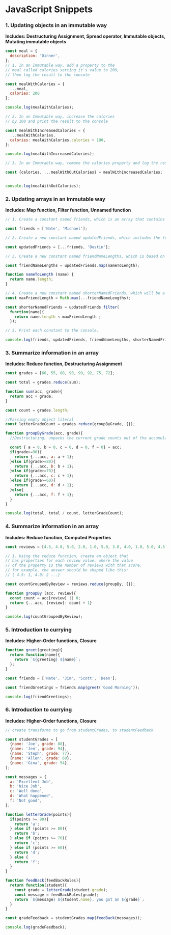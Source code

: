 # JavaScript Snippets

### 1. Updating objects in an immutable way
**Includes: Destructuring Assignment, Spread operator, Immutable objects, Mutating immutable objects**
```javascript
const meal = {
  description: 'Dinner',
};
// 1. In an Immutable way, add a property to the
// meal called calories setting it's value to 200,
// then log the result to the console

const mealWithCalories = {
  ...meal,
  calories: 200
};

console.log(mealWithCalories);

// 2. In an Immutable way, increase the calories
// by 100 and print the result to the console

const mealWithIncreasedCalories = {
  ...mealWithCalories,
  calories: mealWithCalories.calories + 100,
};

console.log(mealWithIncreasedCalories);

// 3. In an Immutable way, remove the calories property and log the result to the console

const {calories, ...mealWithOutCalories} = mealWithIncreasedCalories;


console.log(mealWithOutCalories);
```

### 2. Updating arrays in an immutable way
**Includes: Map function, Filter function, Unnamed function**
```javascript
// 1. Create a constant named friends, which is an array that contains 2 names of your choosing.

const friends = ['Nate', 'Michael'];

// 2. Create a new constant named updatedFriends, which includes the friends array values plus one additional name

const updatedFriends = [...friends, 'Dustin'];

// 3. Create a new constant named friendNameLengths, which is based on the array updatedFriends, but instead of having the friends names, have the array store the length of each persons name.

const friendNameLengths = updatedFriends.map(nameToLength);

function nameToLength (name) {
  return name.length;
}

// 4. Create a new constant named shorterNamedFriends, which will be a list of the friends except the friends with the longest name.
const maxFriendLength = Math.max(...friendNameLengths);

const shorterNamedFriends = updatedFriends.filter(
  function(name){
    return name.length < maxFriendLength ;
  });

// 5. Print each constant to the console.

console.log(friends, updatedFriends, friendNameLengths, shorterNamedFriends);
```

### 3. Summarize information in an array
**Includes: Reduce function, Destructuring Assignment**
```javascript
const grades = [60, 55, 80, 90, 99, 92, 75, 72];

const total = grades.reduce(sum);

function sum(acc, grade){
  return acc + grade;
}

const count = grades.length;

//Passing empty object literal
const letterGradeCount = grades.reduce(groupByGrade, {});

function groupByGrade(acc, grade){
  //Destructuring, unpacks the current grade counts out of the accumulator and into grades a-f. The first time the function is called, the acc will only have an empty object, so there wont be any values for a-f and a will still be undefined. TO handle this we set it equal to a default value of 0 when the letter isn't found in the accumulator.

  const { a = 0, b = 0, c = 0, d = 0, f = 0} = acc;
  if(grade>=90){
    return {...acc, a: a + 1};
  }else if(grade>=80){
    return {...acc, b: b + 1};
  }else if(grade>=70){
    return {...acc, c: c + 1};
  }else if(grade>=60){
    return {...acc, d: d + 1};
  }else{
    return {...acc, f: f + 1};
  }
}

console.log(total, total / count, letterGradeCount);

```

### 4. Summarize information in an array
**Includes: Reduce function, Computed Properties**
```javascript
const reviews = [4.5, 4.0, 5.0, 2.0, 1.0, 5.0, 3.0, 4.0, 1.0, 5.0, 4.5, 3.0, 2.5, 2.0];

// 1. Using the reduce function, create an object that
// has properties for each review value, where the value
// of the property is the number of reviews with that score.
// for example, the answer should be shaped like this:
// { 4.5: 1, 4.0: 2 ...}

const countGroupedByReview = reviews.reduce(groupBy, {});

function groupBy (acc, review){
  const count = acc[review] || 0;
  return {...acc, [review]: count + 1}
}

console.log(countGroupedByReview);
```

### 5. Introduction to currying
**Includes: Higher-Order functions, Closure**
```javascript
function greet(greeting){
  return function(name){
    return `${greeting} ${name}`;
  };
}

const friends = ['Nate', 'Jim', 'Scott', 'Dean'];

const friendGreetings = friends.map(greet('Good Morning'));

console.log(friendGreetings);
```

### 6. Introduction to currying
**Includes: Higher-Order functions, Closure**
```javascript
// create transforms to go from studentGrades, to studentFeedback

const studentGrades = [
  {name: 'Joe', grade: 88},
  {name: 'Jen', grade: 94},
  {name: 'Steph', grade: 77},
  {name: 'Allen', grade: 60},
  {name: 'Gina', grade: 54},
];

const messages = {
  a: 'Excellent Job',
  b: 'Nice Job',
  c: 'Well done',
  d: 'What happened',
  f: 'Not good',
};

function letterGrade(points){
  if(points >= 90){
    return 'a';
  } else if (points >= 80){
    return 'b';
  } else if (points >= 70){
    return 'c';
  } else if (points >= 60){
    return 'd';
  } else {
    return 'f';
  }
}

function feedBack(feedBackRules){
  return function(student){
    const grade = letterGrade(student.grade);
    const message = feedBackRules[grade];
    return `${message} ${student.name}, you got an ${grade}`;
  }
}

const gradeFeedback = studentGrades.map(feedBack(messages));

console.log(gradeFeedback);
```
<!-- ### 3. Summarize information in an array
**Includes: Reduce function**
```javascript

``` -->
